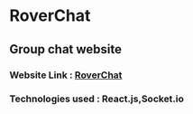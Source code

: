 # RoverChat
## Group chat website
### Website Link : [RoverChat](https://rahulschauhan50.github.io/RoverChat/)
### Technologies used : React.js,Socket.io
